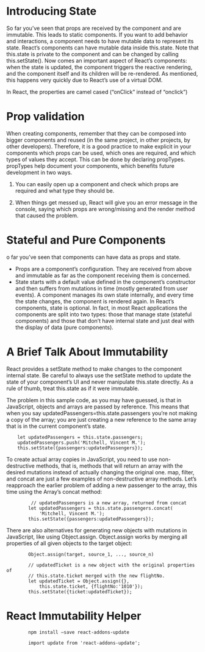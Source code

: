 

# Introducing State
So far you’ve seen that props are received by the component and are immutable. This leads to static
components. If you want to add behavior and interactions, a component needs to have mutable data to
represent its state. React’s components can have mutable data inside this.state. Note that this.state is
private to the component and can be changed by calling this.setState().
Now comes an important aspect of React’s components: when the state is updated, the component
triggers the reactive rendering, and the component itself and its children will be re-rendered. As mentioned,
this happens very quickly due to React’s use of a virtual DOM.

In React, the properties are camel cased (“onClick” instead of “onclick”)


# Prop validation

When creating components, remember that they can be composed into bigger components and reused
(in the same project, in other projects, by other developers). Therefore, it is a good practice to make explicit
in your components which props can be used, which ones are required, and which types of values they
accept. This can be done by declaring propTypes. propTypes help document your components, which
benefits future development in two ways.

1.  You can easily open up a component and check which props are required and
what type they should be.

2.  When things get messed up, React will give you an error message in the console, saying
which props are wrong/missing and the render method that caused the problem.

# Stateful and Pure Components
o far you’ve seen that components can have data as props and state.

*    Props are a component’s configuration. They are received from above and
immutable as far as the component receiving them is concerned.
*    State starts with a default value defined in the component’s constructor and then
suffers from mutations in time (mostly generated from user events). A component
manages its own state internally, and every time the state changes, the component is
rendered again.
In React’s components, state is optional. In fact, in most React applications the components are split
into two types: those that manage state (stateful components) and those that don’t have internal state and
just deal with the display of data (pure components).

# A Brief Talk About Immutability

React provides a setState method to make changes to the component internal 
state. Be careful to always use the setState method to update the state of 
your component’s UI and never manipulate this.state directly. As a rule of 
thumb, treat this.state as if it were immutable.

The problem in this sample code, as you may have guessed, 
is that in JavaScript, objects and arrays are
passed by reference. This means that when you say 
updatedPassengers=this.state.passengers you’re
not making a copy of the array; you are just creating a 
new reference to the same array that is in the current
component’s state.

        let updatedPassengers = this.state.passengers;
        updatedPassengers.push('Mitchell, Vincent M.');
        this.setState({passengers:updatedPassengers});

To create actual array copies in JavaScript, you need to use 
non-destructive methods, that is, methods
that will return an array with the desired mutations instead of 
actually changing the original one. map,
filter, and concat are just a few examples of non-destructive 
array methods. Let’s reapproach the earlier
problem of adding a new passenger to the array, 
this time using the Array’s concat method:

             // updatedPassengers is a new array, returned from concat
            let updatedPassengers = this.state.passengers.concat(
                'Mitchell, Vincent M.');
            this.setState({passengers:updatedPassengers});

There are also alternatives for generating new objects with 
mutations in JavaScript, like using
Object.assign. Object.assign works by merging all properties of 
all given objects to the target object:
    
            Object.assign(target, source_1, ..., source_n)

            // updatedTicket is a new object with the original properties of 
            // this.state.ticket merged with the new flightNo.
            let updatedTicket = Object.assign({}, 
                this.state.ticket, {flightNo:'1010'});
            this.setState({ticket:updatedTicket});



# React Immutability Helper

            npm install –save react-addons-update

            import update from 'react-addons-update';
